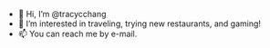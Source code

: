 - 👋 Hi, I’m @tracycchang
- 👀 I’m interested in traveling, trying new restaurants, and gaming!
- 📫 You can reach me by e-mail.

<!---
tracycchang/tracycchang is a ✨ special ✨ repository because its `README.md` (this file) appears on your GitHub profile.
You can click the Preview link to take a look at your changes.
--->
